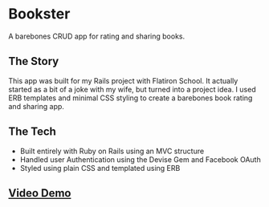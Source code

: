 # Bookster

A barebones CRUD app for rating and sharing books.

## The Story

This app was built for my Rails project with Flatiron School. It actually started as a bit of a joke with my wife, but turned into a project idea. I used ERB templates and minimal CSS styling to create a barebones book rating and sharing app. 

## The Tech

* Built entirely with Ruby on Rails using an MVC structure 
* Handled user Authentication using the Devise Gem and Facebook OAuth
* Styled using plain CSS and templated using ERB

## [Video Demo](https://www.youtube.com/watch?v=T8Bys0BqP8c&ab_channel=JustPlainCoding)
